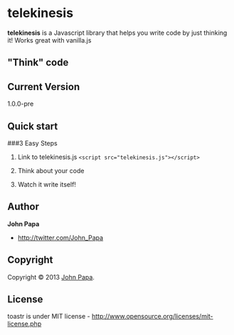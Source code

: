 # telekinesis
**telekinesis** is a Javascript library that helps you write code by just thinking it! Works great with vanilla.js

## "Think" code

## Current Version
1.0.0-pre

## Quick start

###3 Easy Steps
1. Link to telekinesis.js `<script src="telekinesis.js"></script>`

2. Think about your code

3. Watch it write itself!

## Author
**John Papa**

+ http://twitter.com/John_Papa

## Copyright
Copyright © 2013 [John Papa](http://twitter.com/John_Papa).

## License 
toastr is under MIT license - http://www.opensource.org/licenses/mit-license.php


